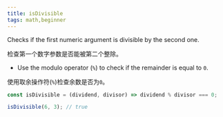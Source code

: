 ```yaml
---
title: isDivisible
tags: math,beginner
---
```


Checks if the first numeric argument is divisible by the second one.

检查第一个数字参数是否能被第二个整除。

- Use the modulo operator (`%`) to check if the remainder is equal to `0`.

使用取余操作符(`%`)检查余数是否为`0`。

```js
const isDivisible = (dividend, divisor) => dividend % divisor === 0;
```

```js
isDivisible(6, 3); // true
```
